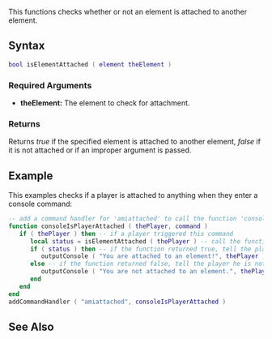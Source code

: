 This functions checks whether or not an element is attached to another element.

Syntax
------

``` lua
bool isElementAttached ( element theElement )
```

### Required Arguments

-   **theElement:** The element to check for attachment.

### Returns

Returns *true* if the specified element is attached to another element, *false* if it is not attached or if an improper argument is passed.

Example
-------

This examples checks if a player is attached to anything when they enter a console command:

``` lua
-- add a command handler for 'amiattached' to call the function 'consoleIsPlayerAttached':
function consoleIsPlayerAttached ( thePlayer, command )
   if ( thePlayer ) then -- if a player triggered this command
      local status = isElementAttached ( thePlayer ) -- call the function and store it's result in the 'status' variable
      if ( status ) then -- if the function returned true, tell the player he is attached to something
         outputConsole ( "You are attached to an element!", thePlayer )
      else -- if the function returned false, tell the player he is not attached to anything
         outputConsole ( "You are not attached to an element.", thePlayer )
      end
   end
end
addCommandHandler ( "amiattached", consoleIsPlayerAttached )
```

See Also
--------

